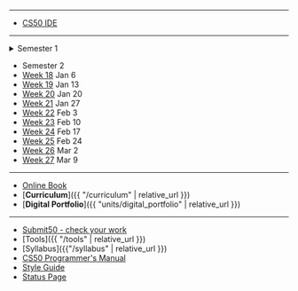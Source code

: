 ***
* [CS50 IDE](https://ide.cs50.io/)

***
<details>
<summary>Semester 1
</summary>
<ul>
<li><a href="https://candib80.github.io/ap/weeks/week0/">Week 0</a></li>
<li><a href="https://candib80.github.io/ap/weeks/week1/">Week 1</a></li>
<li><a href="https://candib80.github.io/ap/weeks/week2/">Week 2</a></li>
<li><a href="https://candib80.github.io/ap/weeks/week3/">Week 3</a></li>
<li><a href="https://candib80.github.io/ap/weeks/week4/">Week 4</a></li>
<li><a href="https://candib80.github.io/ap/weeks/week5/">Week 5</a></li>
<li><a href="https://candib80.github.io/ap/weeks/week6/">Week 6</a></li>
<li><a href="https://candib80.github.io/ap/weeks/week7/">Week 7</a></li>
<li><a href="https://candib80.github.io/ap/weeks/week8/">Week 8</a></li>
<li><a href="https://candib80.github.io/ap/weeks/week9/">Week 9</a></li>
<li><a href="https://candib80.github.io/ap/weeks/week10/">Week 10</a></li>
<li><a href="https://candib80.github.io/ap/weeks/week11/">Week 11</a> Nov 4</li>
<li><a href="https://candib80.github.io/ap/weeks/week12/">Week 12</a> Nov 11</li>
<li><a href="https://candib80.github.io/ap/weeks/week13/">Week 13</a> Nov 18</li>
<li><a href="https://candib80.github.io/ap/weeks/week14/">Week 14</a> Nov 25</li>
<li><a href="https://candib80.github.io/ap/weeks/week15/">Week 15</a> Dec 2</li>
<li><a href="https://candib80.github.io/ap/weeks/week16/">Week 16</a> Dec 9</li>
<li><a href="https://candib80.github.io/ap/weeks/week17/">Week 17</a> Dec 16</li>
</ul>
</details>

* Semester 2
* [Week 18](/ap/weeks/week18) Jan 6
* [Week 19](/ap/weeks/week19) Jan 13
* [Week 20](/ap/weeks/week20) Jan 20
* [Week 21](/ap/weeks/week21) Jan 27
* [Week 22](/ap/weeks/week22) Feb 3
* [Week 23](/ap/weeks/week23) Feb 10
* [Week 24](/ap/weeks/week24) Feb 17
* [Week 25](/ap/weeks/week25) Feb 24
* [Week 26](/ap/weeks/week26) Mar 2
* [Week 27](/ap/weeks/week27) Mar 9

***

* [Online Book](https://k12.cengage.com/portal/Account/LogOn?DistrictLoginCode=BMT7)
* [**Curriculum**]({{ "/curriculum" | relative_url }})
* [**Digital Portfolio**]({{ "units/digital_portfolio" | relative_url }})
<!-- * [Problems by Unit]({{ "problems" | relative_url}}) -->

***

* <a href="https://submit.cs50.io" target="_blank">Submit50 - check your work</a>
* [Tools]({{ "/tools" | relative_url }})
* [Syllabus]({{"/syllabus" | relative_url }})
* [CS50 Programmer's Manual](https://man.cs50.io/)
* <a href="https://cs50.readthedocs.io/style/c/" target="_blank">Style Guide</a>
* <a href="https://cs50.statuspage.io/" target="_blank">Status Page</a>


